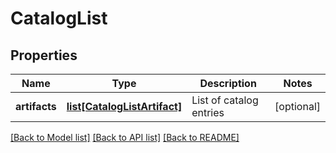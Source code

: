 # CatalogList

## Properties
Name | Type | Description | Notes
------------ | ------------- | ------------- | -------------
**artifacts** | [**list[CatalogListArtifact]**](CatalogListArtifact.md) | List of catalog entries | [optional] 

[[Back to Model list]](../README.md#documentation-for-models) [[Back to API list]](../README.md#documentation-for-api-endpoints) [[Back to README]](../README.md)


